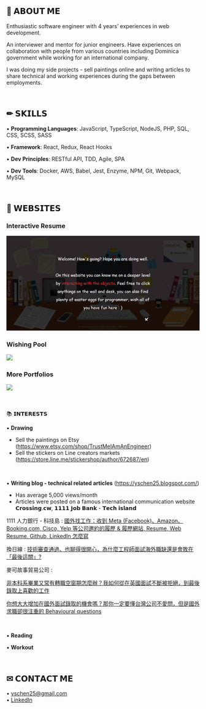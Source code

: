 ## 🧠 𝗔𝗕𝗢𝗨𝗧 𝗠𝗘

Enthusiastic software engineer with 4 years’ experiences in web development.

An interviewer and mentor for junior engineers. Have experiences on collaboration with people from various countries including Dominica government while working for an international company.

I was doing my side projects - sell paintings online and writing articles to share technical and working
experiences during the gaps between employments.

<br/>

## ✏ 𝗦𝗞𝗜𝗟𝗟𝗦

▪ <b>Programming Languages</b>: JavaScript, TypeScript, NodeJS, PHP, SQL, CSS, SCSS, SASS

▪ <b>Framework</b>: React, Redux, React Hooks

▪ <b>Dev Principles</b>: RESTful API, TDD, Agile, SPA

▪ <b>Dev Tools</b>: Docker, AWS, Babel, Jest, Enzyme, NPM, Git, Webpack, MySQL

<br/>

## 🎨 𝗪𝗘𝗕𝗦𝗜𝗧𝗘𝗦

### Interactive Resume
<a href="https://www.yschen25.com/interactiveResume/" target="_blank">
<img src="https://github.com/yschen25/Interactive_Resume/blob/master/Interactive_Resume_Gif.gif">
</a>

### Wishing Pool
<a href="https://www.yschen25.com/portfolio/wishingPool/" target="_blank">
<img src="https://camo.githubusercontent.com/244c2060afc800a65c4d21ef9fe5c14f7b8b8d9f/68747470733a2f2f692e696d6775722e636f6d2f49305161554d442e676966">
</a>

### More Portfolios
<a href="https://www.yschen25.com/" target="_blank">
<img src="https://github.com/yschen25/Resume/blob/master/img/Resume.gif">
</a>

<br/>
<br/>
<br/>

📚 𝗜𝗡𝗧𝗘𝗥𝗘𝗦𝗧𝗦

▪ <b>Drawing</b>
 - Sell the paintings on Etsy (https://www.etsy.com/shop/TrustMeIAmAnEngineer)
 - Sell the stickers on Line creators markets (https://store.line.me/stickershop/author/672687/en)

<br/>

▪ <b>Writing blog - technical related articles</b> (https://yschen25.blogspot.com/)
 - Has average 5,000 views/month
 - Articles were posted on a famous international communication website 𝗖𝗿𝗼𝘀𝘀𝗶𝗻𝗴.𝗰𝘄, 𝟭𝟭𝟭𝟭 𝗝𝗼𝗯 𝗕𝗮𝗻𝗸 - 𝗧𝗲𝗰𝗵 𝗶𝘀𝗹𝗮𝗻𝗱

1111 人力銀行 - 科技島 : [國外找工作：收到 Meta (Facebook)、Amazon、Booking.com, Cisco, Yelp 等公司邀約的履歷 & 履歷網站, Resume, Web Resume, Github, LinkedIn 怎麼寫](https://www.technice.com.tw/experience/19370/)

換日線 : [技術審查通過、也聊得很開心，為什麼工程師面試海外職缺還是會敗在「最後這關」?](https://crossing.cw.com.tw/article/15187)

麥可故事貿易公司 : 

[非本科系畢業又常有轉職空窗期怎麼辦？我如何從在英國面試不斷被拒絕，到最後錄取上喜歡的工作](https://mikestorycompany.com/uk-interview-skills/)

[你想大大增加在國外面試錄取的機會嗎？那你一定要懂台灣公司不愛問，但是國外求職卻很注重的 Behavioural questions](https://mikestorycompany.com/behavioural-questions-interview/)


<br/>

▪ <b>Reading</b>

▪ <b>Workout</b>

<br/>

## ✉ 𝗖𝗢𝗡𝗧𝗔𝗖𝗧 𝗠𝗘

• yschen25@gmail.com <br/>
• [LinkedIn](https://www.linkedin.com/in/yschen25)
